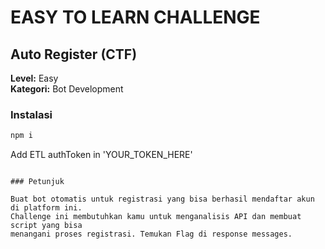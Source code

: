 # EASY TO LEARN CHALLENGE

## Auto Register (CTF)

**Level:** Easy  
**Kategori:** Bot Development

### Instalasi

```bash
npm i

```

Add ETL authToken in 'YOUR_TOKEN_HERE'

```

### Petunjuk

Buat bot otomatis untuk registrasi yang bisa berhasil mendaftar akun di platform ini.
Challenge ini membutuhkan kamu untuk menganalisis API dan membuat script yang bisa
menangani proses registrasi. Temukan Flag di response messages.
```
